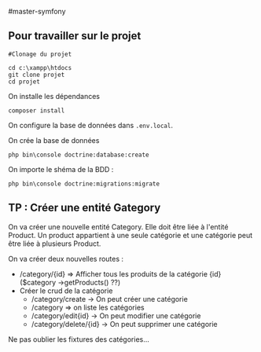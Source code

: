 #master-symfony

## Pour travailler sur le projet

```
#Clonage du projet

cd c:\xampp\htdocs
git clone projet
cd projet
```

On installe les dépendances

```
composer install
```

On configure la base de données dans `.env.local`.

On crée la base de données

```
php bin\console doctrine:database:create
```

On importe le shéma de la BDD :

```
php bin\console doctrine:migrations:migrate
```

## TP : Créer une entité Gategory

On va créer une nouvelle entité Category. Elle doit être liée à l'entité Product.
Un product appartient à une seule catégorie et une catégorie peut être liée à plusieurs Product.

On va créer deux nouvelles routes :

- /category/{id}  => Afficher tous les produits de la catégorie {id} ($category ->getProducts() ??)
- Créer le crud de la catégorie
    - /category/create -> On peut créer une catégorie
    - /category => on liste les catégories
    - /category/edit{id} -> On peut modifier une catégorie
    - /category/delete/{id} -> On peut supprimer une catégorie

Ne pas oublier les fixtures des catégories...